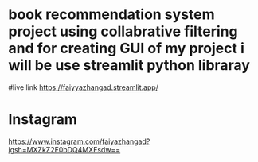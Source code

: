 # book recommendation system project using collabrative filtering and  for creating GUI of my project i will be use streamlit python libraray


#live link https://faiyyazhangad.streamlit.app/

# Instagram 
https://www.instagram.com/faiyazhangad?igsh=MXZkZ2F0bDQ4MXFsdw==

  
